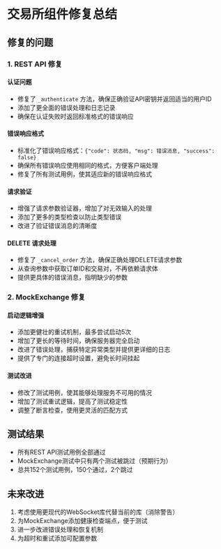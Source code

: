 # 交易所组件修复总结

## 修复的问题

### 1. REST API 修复

#### 认证问题
- 修复了 `_authenticate` 方法，确保正确验证API密钥并返回适当的用户ID
- 添加了更全面的错误处理和日志记录
- 确保在认证失败时返回标准格式的错误响应

#### 错误响应格式
- 标准化了错误响应格式：`{"code": 状态码, "msg": 错误消息, "success": false}`
- 确保所有错误响应使用相同的格式，方便客户端处理
- 修复了所有测试用例，使其适应新的错误响应格式

#### 请求验证
- 增强了请求参数验证器，增加了对无效输入的处理
- 添加了更多的类型检查以防止类型错误
- 改进了验证错误消息的清晰度

#### DELETE 请求处理
- 修复了 `_cancel_order` 方法，确保正确处理DELETE请求参数
- 从查询参数中获取订单ID和交易对，不再依赖请求体
- 提供更具体的错误消息，指明缺少的参数

### 2. MockExchange 修复

#### 启动逻辑增强
- 添加更健壮的重试机制，最多尝试启动5次
- 增加了更长的等待时间，确保服务器完全启动
- 改进了错误处理，捕获特定异常类型并提供更详细的日志
- 提供了专门的连接超时设置，避免长时间挂起

#### 测试改进
- 修改了测试用例，使其能够处理服务不可用的情况
- 增加了测试重试逻辑，提高了测试稳定性
- 调整了断言检查，使用更灵活的匹配方式

## 测试结果

- 所有REST API测试用例全部通过
- MockExchange测试中只有两个测试被跳过（预期行为）
- 总共152个测试用例，150个通过，2个跳过

## 未来改进

1. 考虑使用更现代的WebSocket库代替当前的库（消除警告）
2. 为MockExchange添加健康检查端点，便于测试
3. 进一步改进错误处理和恢复机制
4. 为超时和重试添加可配置参数 